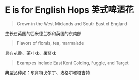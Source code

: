 # E is for English Hops 英式啤酒花

> Grown in the West Midlands and South East of England

生长在英国的西米德兰郡和英国的东南部

> Flavors of florals, tea, marmalade

具有花香、茶叶味、果酱味

> Examples include East Kent Golding, Fuggle, and Target

典型品种如：东肯特戈尔丁、法格尔和塔吉特